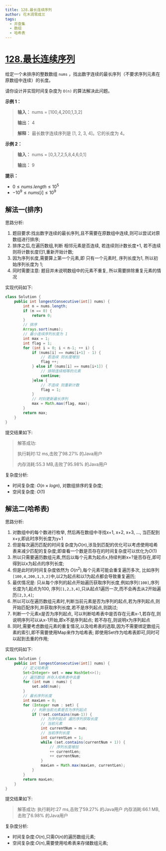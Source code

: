 ```yaml
---
title: 128.最长连续序列
author: 花木凋零成兰
tags:
  - 并查集
  - 数组
  - 哈希表
---
```


# [128.最长连续序列](https://leetcode.cn/problems/longest-consecutive-sequence/description/?envType=study-plan-v2&envId=top-100-liked)

给定一个未排序的整数数组 `nums` ，找出数字连续的最长序列（不要求序列元素在原数组中连续）的长度。

请你设计并实现时间复杂度为 `O(n)` 的算法解决此问题。

**示例 1：**
> **输入：** nums = [100,4,200,1,3,2]
> 
> **输出：** 4
> 
> **解释：** 最长数字连续序列是 [1, 2, 3, 4]。它的长度为 4。

**示例 2：**
> **输入：** nums = [0,3,7,2,5,8,4,6,0,1]
>
> **输出：** 9

**提示：**

- $0 \leq nums.length \leq 10^5$
- ${-10}^9  \leq  nums[i]  \leq 10^9$

## 解法一(排序)

思路分析:
1. 题目要求:找出数字连续的最长序列,且不需要在原数组中连续,则可以尝试对原数组进行排序;
2. 排序之后,在遍历数组,判断 相邻元素是否连续, 若连续则计数长度+1, 若不连续则将计数长度归1,重新开始计数;
3. 因为序列长度,需要算上第一个元素,即 只有一个元素时, 序列长度为1, 所以初始序列长度为 1;
4. 同时需要注意: 题目并未说明数组中的元素不重复, 所以需要排除重复元素的情况

实现代码如下:
```java
class Solution {
    public int longestConsecutive(int[] nums) {
		int n = nums.length;
		if (n == 0) {
			return 0;
		}
		// 排序
		Arrays.sort(nums);
		// 最小连续序列长度为 1
		int max = 1;
		int flag = 1;
		for (int i = 0; i < n-1; ++ i) {
			if (nums[i] == nums[i+1] - 1) {
				// 若连续 则长度增加
				flag ++;
			} else if (nums[i] == nums[i+1]) {
				// 排除连续相等的元素
				continue;
			}else {
				// 不连续 则重新计数
				flag = 1;
			}
			// 时刻更新最长序列
			max = Math.max(flag, max);
		}
		return max;
    }
}
```

提交结果如下: 
> 解答成功:
> 
>	执行耗时:12 ms,击败了98.27% 的Java用户
>
>	内存消耗:55.3 MB,击败了95.98% 的Java用户

复杂度分析:
- 时间复杂度: $O(n \times log n)$, 对数组排序的复杂度;
- 空间复杂度: $O(1)$


## 解法二(哈希表)

思路分析:

1. 对数组中的每个数进行枚举, 然后再在数组中寻找x+1, x+2, x+3, ..., 当匹配到x+y,即此时序列长度为y+1
2. 但是每次遍历匹配的时间复杂度为$O(n)$,涉及到匹配的优化可以考虑使用哈希表来减少匹配的复杂度;即查看一个数是否存在的时间复杂度可以优化为$O(1)$
3. 所以只需要遍历数组元素,然后以每个元素为起点x,持续判断x+?是否存在,即可得到以x为起点的序列长度;
4. 但是此时的时间复杂度依然为 $O(n^2)$,每个元素可能会重复遍历多次, 比如序列`[100,4,200,1,3,2]`中,以2为起点和以1为起点都会导致重复遍历;
5. 最优情况是: 只从每个序列的起点开始遍历获取序列长度,例如序列`[100]`,序列长度为1,起点为100, 序列`[1,2,3,4]`,只从起点1遍历一次,而不会再去从2开始遍历`[2,3,4]`;
6. 所以可以在遍历数组元素时,判断当前元素是否为序列的起点,若为序列起点,则开始匹配序列,并获取序列长度,若不是序列起点,则跳过;
7. 判断一个元素x是否为序列起点, 可以判断哈希表中是否存在元素x-1,若存在,则说明序列可以从x-1开始,即x不是序列起点; 若不存在,则说明x为序列起点
8. 同时,需要考虑数组元素的重复情况,以及哈希表的选取,因为不需要绑定数组元素的索引,即不需要使用Map来作为哈希表; 即使用Set作为哈希表即可,同时可以起到去重的作用;

实现代码如下:
```java
class Solution {
	public int longestConsecutive(int[] nums) {
		// 定义哈希表
		Set<Integer> set = new HashSet<>();
		// 遍历数组 并存入哈希表中去重
		for (int num : nums) {
			set.add(num);
		}
		// 最长序列长度
		int maxLen = 0;
		for (Integer num : set) {
			// 判断当前元素是否为序列起点
			if (!set.contains(num-1)) {
				// 为序列起点 遍历序列获取长度
				// 当前元素
				int currentNum = num;
				// 当前序列长度
				int currentLen = 1;
				while (set.contains(currentNum + 1)) {
					// 序列长度增加
					++ currentLen;
					++ currentNum;
				}
				maxLen = Math.max(maxLen, currentLen);
			}
		}
		return maxLen;
	}
}
```

提交结果如下:
> 解答成功:
>	执行耗时:27 ms,击败了59.27% 的Java用户
>	内存消耗:66.1 MB,击败了6.98% 的Java用户
> 

复杂度分析:
- 时间复杂度:$O(n)$,只需$O(n)$的遍历数组元素;
- 空间复杂度:$O(n)$,需要使用哈希表来存储数组元素;

